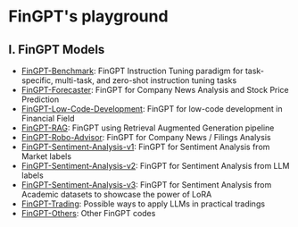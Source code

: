 # FinGPT's playground

## Ⅰ. FinGPT Models
* [FinGPT-Benchmark](https://github.com/AI4Finance-Foundation/FinGPT/tree/master/fingpt/FinGPT_Benchmark): FinGPT Instruction Tuning paradigm for task-specific, multi-task, and zero-shot instruction tuning tasks
* [FinGPT-Forecaster](https://github.com/AI4Finance-Foundation/FinGPT/tree/master/fingpt/FinGPT_Forecaster): FinGPT for Company News Analysis and Stock Price Prediction
* [FinGPT-Low-Code-Development](https://github.com/AI4Finance-Foundation/FinGPT/tree/master/fingpt/FinGPT_Low_Code_Development): FinGPT for low-code development in Financial Field
* [FinGPT-RAG](https://github.com/AI4Finance-Foundation/FinGPT/tree/master/fingpt/FinGPT_RAG): FinGPT using Retrieval Augmented Generation pipeline
* [FinGPT-Robo-Advisor](https://github.com/AI4Finance-Foundation/FinGPT/tree/master/fingpt/FinGPT_Robo-Advisor): FinGPT for Company News / Filings Analysis
* [FinGPT-Sentiment-Analysis-v1](https://github.com/AI4Finance-Foundation/FinGPT/tree/master/fingpt/FinGPT_Sentiment_Analysis_v1): FinGPT for Sentiment Analysis from Market labels
* [FinGPT-Sentiment-Analysis-v2](https://github.com/AI4Finance-Foundation/FinGPT/tree/master/fingpt/FinGPT_Sentiment_Analysis_v2): FinGPT for Sentiment Analysis from LLM labels
* [FinGPT-Sentiment-Analysis-v3](https://github.com/AI4Finance-Foundation/FinGPT/tree/master/fingpt/FinGPT_Sentiment_Analysis_v3): FinGPT for Sentiment Analysis from Academic datasets to showcase the power of LoRA
* [FinGPT-Trading](https://github.com/AI4Finance-Foundation/FinGPT/tree/master/fingpt/FinGPT_Trading): Possible ways to apply LLMs in practical tradings
* [FinGPT-Others](https://github.com/AI4Finance-Foundation/FinGPT/tree/master/fingpt/FinGPT_Others): Other FinGPT codes


